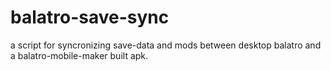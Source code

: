 # balatro-save-sync

a script for syncronizing save-data and mods between desktop balatro and a balatro-mobile-maker built apk.
